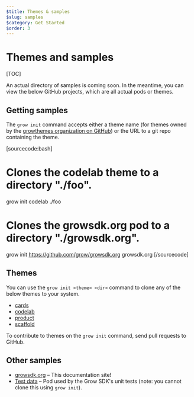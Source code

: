 ```yaml
---
$title: Themes & samples
$slug: samples
$category: Get Started
$order: 3
---
```

# Themes and samples

[TOC]

An actual directory of samples is coming soon. In the meantime, you can view the below GitHub projects, which are all actual pods or themes.

## Getting samples

The `grow init` command accepts either a theme name (for themes owned by the [growthemes organization on GitHub](http://github.com/growthemes)) or the URL to a git repo containing the theme.

[sourcecode:bash]
# Clones the codelab theme to a directory "./foo".
grow init codelab ./foo

# Clones the growsdk.org pod to a directory "./growsdk.org".
grow init https://github.com/grow/growsdk.org growsdk.org
[/sourcecode]

## Themes

You can use the `grow init <theme> <dir>` command to clone any of the below themes to your system.

- [cards](https://github.com/growthemes/cards)
- [codelab](https://github.com/growthemes/codelab)
- [product](https://github.com/growthemes/product)
- [scaffold](https://github.com/growthemes/scaffold)

To contribute to themes on the `grow init` command, send pull requests to GitHub.

## Other samples

- [growsdk.org](https://github.com/grow/growsdk.org) – This documentation site!
- [Test data](https://github.com/grow/pygrow/tree/master/grow/pods/testdata/pod) – Pod used by the Grow SDK's unit tests (note: you cannot clone this using `grow init`).
